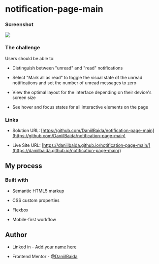 # notification-page-main

### Screenshot

![](./assets/screenshot.jpg)

### The challenge

Users should be able to:

- Distinguish between "unread" and "read" notifications

- Select "Mark all as read" to toggle the visual state of the unread notifications and set the number of unread messages to zero

- View the optimal layout for the interface depending on their device's screen size

- See hover and focus states for all interactive elements on the page

### Links

- Solution URL: [https://github.com/DaniilBaida/notification-page-main](https://github.com/DaniilBaida/notification-page-main)

- Live Site URL: [https://daniilbaida.github.io/notification-page-main/](https://daniilbaida.github.io/notification-page-main/)

## My process

### Built with

- Semantic HTML5 markup

- CSS custom properties

- Flexbox

- Mobile-first workflow

## Author

- Linked in - [Add your name here](https://www.linkedin.com/in/daniil-baida-689b7b221/)

- Frontend Mentor - [@DaniilBaida](https://www.frontendmentor.io/profile/DaniilBaida)
